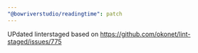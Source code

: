 ```yaml
---
"@bowriverstudio/readingtime": patch
---
```


UPdated linterstaged based on https://github.com/okonet/lint-staged/issues/775
